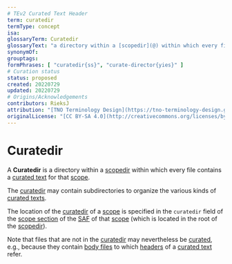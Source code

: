 ```yaml
---
# TEv2 Curated Text Header
term: curatedir
termType: concept
isa:
glossaryTerm: Curatedir
glossaryText: "a directory within a [scopedir](@) within which every file contains a [curated text](@) for that [scope](@)."
synonymOf:
grouptags:
formPhrases: [ "curatedir{ss}", "curate-director{yies}" ]
# Curation status
status: proposed
created: 20220729
updated: 20220729
# Origins/Acknowledgements
contributors: RieksJ
attribution: "[TNO Terminology Design](https://tno-terminology-design.github.io/tev2-specifications/docs)"
originalLicense: "[CC BY-SA 4.0](http://creativecommons.org/licenses/by-sa/4.0/?ref=chooser-v1)"
---
```


# Curatedir

A **Curatedir** is a directory within a [scopedir](@) within which every file contains a [curated text](@) for that [scope](@).

The [curatedir](@) may contain subdirectories to organize the various kinds of [curated texts](@).

The location of the [curatedir](@) of a [scope](@) is specified in the `curatedir` field of the [scope section](/docs/spec-files/saf#scope-section) of the [SAF](@) of that [scope](@) (which is located in the root of the [scopedir](@)).

Note that files that are not in the [curatedir](@) may nevertheless be [curated](@), e.g., because they contain [body files](@) to which [headers](@) of a [curated text](@) refer.
